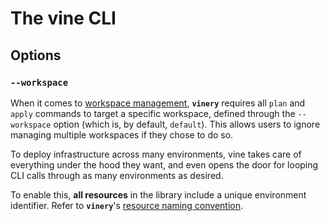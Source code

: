 # The vine CLI

## Options

### `--workspace`

When it comes to [workspace management](/README.md/#what-vinery-is), **`vinery`** requires all `plan` and `apply` commands to target a specific workspace, defined through the `--workspace` option (which is, by default, `default`). This allows users to ignore managing multiple workspaces if they chose to do so.

To deploy infrastructure across many environments, vine takes care of everything under the hood
they want, and even opens the door for looping CLI calls through as many environments as desired.

To enable this, **all resources** in the library include a unique environment identifier. Refer to **`vinery`**'s [resource naming convention](./resource_name_convention.md).

